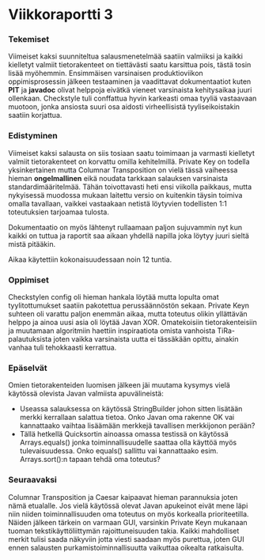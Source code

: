 # Viikkoraportti 3

### Tekemiset
Viimeiset kaksi suunniteltua salausmenetelmää saatiin valmiiksi ja kaikki kielletyt valmiit tietorakenteet on tiettävästi saatu karsittua pois, tästä tosin lisää myöhemmin. Ensimmäisen varsinaisen produktioviikon oppimisprosessin jälkeen testaaminen ja vaadittavat dokumentaatiot kuten **PIT** ja **javadoc** olivat helppoja eivätkä vieneet varsinaista kehitysaikaa juuri ollenkaan. Checkstyle tuli conffattua hyvin karkeasti omaa tyyliä vastaavaan muotoon, jonka ansiosta suuri osa aidosti virheellisistä tyyliseikoistakin saatiin korjattua.

### Edistyminen
Viimeiset kaksi salausta on siis tosiaan saatu toimimaan ja varmasti kielletyt valmiit tietorakenteet on korvattu omilla kehitelmillä. Private Key on todella yksinkertainen mutta Columnar Transposition on vielä tässä vaiheessa hieman __ongelmallinen__ eikä noudata tarkkaan salauksen varsinaista standardimääritelmää. Tähän toivottavasti heti ensi viikolla paikkaus, mutta nykyisessä muodossa mukaan laitettu versio on kuitenkin täysin toimiva omalla tavallaan, vaikkei vastaakaan netistä löytyvien todellisten 1:1 toteutuksien tarjoamaa tulosta.

Dokumentaatio on myös lähtenyt rullaamaan paljon sujuvammin nyt kun kaikki on tuttua ja raportit saa aikaan yhdellä napilla joka löytyy juuri sieltä mistä pitääkin.

Aikaa käytettiin kokonaisuudessaan noin 12 tuntia.

### Oppimiset
Checkstylen config oli hieman hankala löytää mutta lopulta omat tyylitottumukset saatiin pakotettua perussäännöstön sekaan. Private Keyn suhteen oli varattu paljon enemmän aikaa, mutta toteutus olikin yllättävän helppo ja ainoa uusi asia oli löytää Javan XOR. Omatekoisiin tietorakenteisiin ja muutamaan algoritmiin haettiin inspiraatiota omista vanhoista TiRa-palautuksista joten vaikka varsinaista uutta ei tässäkään opittu, ainakin vanhaa tuli tehokkaasti kerrattua.

### Epäselvät
Omien tietorakenteiden luomisen jälkeen jäi muutama kysymys vielä käytössä olevista Javan valmiista apuvälineistä:

* Useassa salauksessa on käytössä StringBuilder johon sitten lisätään merkki kerrallaan salattua tietoa. Onko Javan oma rakenne OK vai kannattaako vaihtaa lisäämään merkkejä tavallisen merkkijonon perään?
* Tällä hetkellä Quicksortin ainoassa omassa testissä on käytössä Arrays.equals() jonka toiminnallisuudelle saattaa olla käyttöä myös tulevaisuudessa. Onko equals() sallittu vai kannattaako esim. Arrays.sort():n tapaan tehdä oma toteutus?

### Seuraavaksi
Columnar Transposition ja Caesar kaipaavat hieman parannuksia joten nämä etualalle. Jos vielä käytössä olevat Javan apukeinot eivät mene läpi niin niiden toiminnallisuuden oma toteutus on myös korkealla prioriteetilla. Näiden jälkeen tärkein on varmaan GUI, varsinkin Private Keyn mukanaan tuoman tekstikäyttöliittymän rajoittuneisuuden takia. Kaikki mahdolliset merkit tulisi saada näkyviin jotta viesti saadaan myös purettua, joten GUI ennen salausten purkamistoiminnallisuutta vaikuttaa oikealta ratkaisulta.